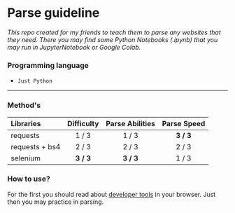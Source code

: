 # Parse guideline
*This repo created for my friends to teach them to parse any websites that they need.*
*There you may find some Python Notebooks (.ipynb) that you may run in JupyterNotebook or Google Colab.*

### Programming language
- `Just Python`

---

### Method's

| Libraries      | Difficulty | Parse Abilities | Parse Speed |
| :------------- |:----------:|:---------------:|:-----------:|
| requests       |    1 / 3   |      1 / 3      |  **3 / 3**  |
| requests + bs4 |    2 / 3   |      2 / 3      |    2 / 3    |
| selenium       |  **3 / 3** |    **3 / 3**    |    1 / 3    |

### How to use?

For the first you should read about [developer tools](devtools/devtools.md) in your browser. Just then you may practice in parsing.
